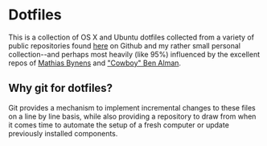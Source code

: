 # Dotfiles

This is a collection of OS X and Ubuntu dotfiles collected from a variety of public repositories found [here][here] on Github and my rather small personal collection--and perhaps most heavily (like 95%) influenced by the excellent repos of [Mathias Bynens][Mathias Bynens] and ["Cowboy" Ben Alman]["Cowboy" Ben Alman].

[here]: http://dotfiles.github.io
[Mathias Bynens]: https://github.com/mathiasbynens/dotfiles
["Cowboy" Ben Alman]: https://github.com/cowboy/dotfiles

## Why git for dotfiles?

Git provides a mechanism to implement incremental changes to these files on a line by line basis, while also providing a repository to draw from when it comes time to automate the setup of a fresh computer or update previously installed components.
